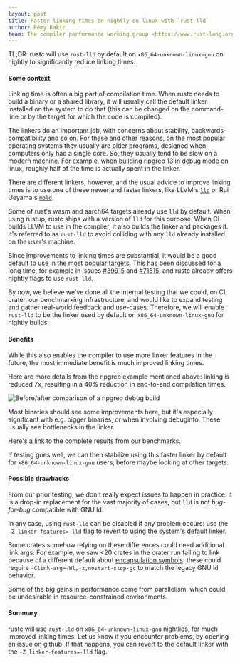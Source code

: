 ```yaml
---
layout: post
title: Faster linking times on nightly on linux with `rust-lld`
author: Rémy Rakic
team: The compiler performance working group <https://www.rust-lang.org/governance/teams/compiler#team-wg-compiler-performance>
---
```


TL;DR: rustc will use `rust-lld` by default on `x86_64-unknown-linux-gnu` on nightly to
significantly reduce linking times.

#### Some context

Linking time is often a big part of compilation time. When rustc needs to build a binary or a shared
library, it will usually call the default linker installed on the system to do that (this can be
changed on the command-line or by the target for which the code is compiled).

The linkers do an important job, with concerns about stability, backwards-compatibility and so on.
For these and other reasons, on the most popular operating systems they usually are older programs,
designed when computers only had a single core. So, they usually tend to be slow on a modern
machine. For example, when building ripgrep 13 in debug mode on linux, roughly half of the time is
actually spent in the linker.

There are different linkers, however, and the usual advice to improve linking times is to use one of
these newer and faster linkers, like LLVM's [`lld`](https://lld.llvm.org/) or Rui Ueyama's
[`mold`](https://github.com/rui314/mold).

Some of rust's wasm and aarch64 targets already use `lld` by default. When using rustup, rustc ships
with a version of `lld` for this purpose. When CI builds LLVM to use in the compiler, it also builds
the linker and packages it. It's referred to as `rust-lld` to avoid colliding with any `lld` already
installed on the user's machine.

Since improvements to linking times are substantial, it would be a good default to use in the most
popular targets. This has been discussed for a long time, for example in issues
[#39915](https://github.com/rust-lang/rust/issues/39915) and
[#71515](https://github.com/rust-lang/rust/issues/71515), and rustc already offers nightly flags to
use `rust-lld`.

By now, we believe we've done all the internal testing that we could, on CI, crater, our
benchmarking infrastructure, and would like to expand testing and gather real-world feedback and
use-cases. Therefore, we will enable `rust-lld` to be the linker used by default on
`x86_64-unknown-linux-gnu` for nightly builds.

#### Benefits

While this also enables the compiler to use more linker features in the future, the most immediate
benefit is much improved linking times.

Here are more details from the ripgrep example mentioned above: linking is reduced 7x, resulting in
a 40% reduction in end-to-end compilation times.

![Before/after comparison of a `ripgrep` debug build](../../../../images/inside-rust/2024-05-01-enabling-rust-lld-on-linux/ripgrep-comparison.png)

Most binaries should see some improvements here, but it's especially significant with e.g. bigger
binaries, or when involving debuginfo. These usually see bottlenecks in the linker.

Here's [a
link](https://perf.rust-lang.org/compare.html?start=b3e117044c7f707293edc040edb93e7ec5f7040a&end=baed03c51a68376c1789cc373581eea0daf89967&stat=instructions%3Au&tab=compile)
to the complete results from our benchmarks.

If testing goes well, we can then stabilize using this faster linker by default for
`x86_64-unknown-linux-gnu` users, before maybe looking at other targets.

#### Possible drawbacks

From our prior testing, we don't really expect issues to happen in practice. it is a drop-in
replacement for the vast majority of cases, but `lld` is not _bug-for-bug_ compatible with GNU ld.

In any case, using `rust-lld` can be disabled if any problem occurs: use the `-Z
linker-features=-lld` flag to revert to using the system's default linker.

Some crates somehow relying on these differences could need additional link args. For example, we
saw <20 crates in the crater run failing to link because of a different default about [encapsulation
symbols](https://lld.llvm.org/ELF/start-stop-gc): these could require
`-Clink-arg=-Wl,-z,nostart-stop-gc` to match the legacy GNU ld behavior.

Some of the big gains in performance come from parallelism, which could be undesirable in
resource-constrained environments.

#### Summary

rustc will use `rust-lld` on `x86_64-unknown-linux-gnu` nightlies, for much improved linking times.
Let us know if you encounter problems, by opening an issue on github. If that happens, you can
revert to the default linker with the `-Z linker-features=-lld` flag.

